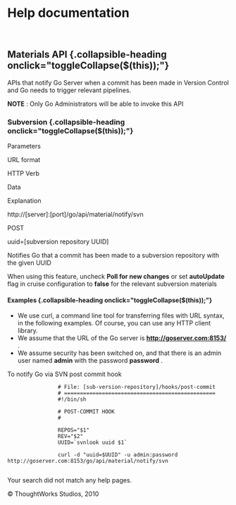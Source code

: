 Help documentation
==================

 

Materials API {.collapsible-heading onclick="toggleCollapse($(this));"}
-------------

APIs that notify Go Server when a commit has been made in Version
Control and Go needs to trigger relevant pipelines.

**NOTE** : Only Go Administrators will be able to invoke this API

### Subversion {.collapsible-heading onclick="toggleCollapse($(this));"}

Parameters

URL format

HTTP Verb

Data

Explanation

http://[server]:[port]/go/api/material/notify/svn

POST

uuid=[subversion repository UUID]

Notifies Go that a commit has been made to a subversion repository with
the given UUID

When using this feature, uncheck **Poll for new changes** or set
**autoUpdate** flag in cruise configuration to **false** for the
relevant subversion materials

#### Examples {.collapsible-heading onclick="toggleCollapse($(this));"}

-   We use curl, a command line tool for transferring files with URL
    syntax, in the following examples. Of course, you can use any HTTP
    client library.
-   We assume that the URL of the Go server is
    **http://goserver.com:8153/** .
-   We assume security has been switched on, and that there is an admin
    user named **admin** with the password **password** .

To notify Go via SVN post commit hook

``` {.code}
                # File: [sub-version-repository]/hooks/post-commit
                # ================================================
                #!/bin/sh

                # POST-COMMIT HOOK
                #

                REPOS="$1"
                REV="$2"
                UUID=`svnlook uuid $1`

                curl -d "uuid=$UUID" -u admin:password http://goserver.com:8153/go/api/material/notify/svn
            
```

Your search did not match any help pages.



© ThoughtWorks Studios, 2010

